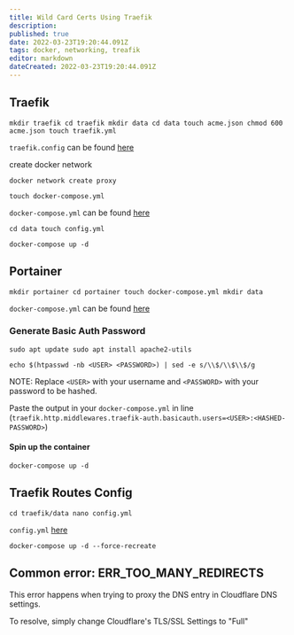 ```yaml
---
title: Wild Card Certs Using Traefik
description: 
published: true
date: 2022-03-23T19:20:44.091Z
tags: docker, networking, treafik
editor: markdown
dateCreated: 2022-03-23T19:20:44.091Z
---
```


<h2 id="bkmrk-traefik">Traefik</h2>
<pre id="bkmrk-mkdir-traefik-cd-tra"><code class="language-plaintext">mkdir traefik cd traefik mkdir data cd data touch acme.json chmod 600 acme.json touch traefik.yml </code></pre>
<p id="bkmrk-traefik.config-can-b"><code>traefik.config</code> can be found <a href="https://github.com/techno-tim/techno-tim.github.io/tree/master/reference_files/traefik-portainer-ssl/traefik">here</a></p>
<p id="bkmrk-create-docker-networ">create docker network</p>
<pre id="bkmrk-docker-network-creat"><code class="language-plaintext">docker network create proxy </code></pre>
<pre id="bkmrk-touch-docker-compose"><code class="language-plaintext">touch docker-compose.yml </code></pre>
<p id="bkmrk-docker-compose.yml-c"><code>docker-compose.yml</code> can be found <a href="https://github.com/techno-tim/techno-tim.github.io/tree/master/reference_files/traefik-portainer-ssl/traefik">here</a></p>
<pre id="bkmrk-cd-data-touch-config"><code class="language-plaintext">cd data touch config.yml </code></pre>
<pre id="bkmrk-docker-compose-up--d"><code class="language-plaintext">docker-compose up -d </code></pre>
<h2 id="bkmrk-portainer">Portainer</h2>
<pre id="bkmrk-mkdir-portainer-cd-p"><code class="language-plaintext">mkdir portainer cd portainer touch docker-compose.yml mkdir data </code></pre>
<p id="bkmrk-docker-compose.yml-c-0"><code>docker-compose.yml</code> can be found <a href="https://github.com/techno-tim/techno-tim.github.io/tree/master/reference_files/traefik-portainer-ssl/portainer">here</a></p>
<h3 id="bkmrk-generate-basic-auth-">Generate Basic Auth Password</h3>
<pre id="bkmrk-sudo-apt-update-sudo"><code class="language-plaintext">sudo apt update sudo apt install apache2-utils </code></pre>
<pre id="bkmrk-echo-%24%28htpasswd--nb-"><code class="language-plaintext">echo $(htpasswd -nb &lt;USER&gt; &lt;PASSWORD&gt;) | sed -e s/\\$/\\$\\$/g </code></pre>
<p id="bkmrk-note%3A-replace-%3Cuser%3E">NOTE: Replace <code>&lt;USER&gt;</code> with your username and <code>&lt;PASSWORD&gt;</code> with your password to be hashed.</p>
<p id="bkmrk-paste-the-output-in-">Paste the output in your <code>docker-compose.yml</code> in line (<code>traefik.http.middlewares.traefik-auth.basicauth.users=&lt;USER&gt;:&lt;HASHED-PASSWORD&gt;</code>)</p>
<h4 id="bkmrk-spin-up-the-containe">Spin up the container</h4>
<pre id="bkmrk-docker-compose-up--d-0"><code class="language-plaintext">docker-compose up -d </code></pre>
<h2 id="bkmrk-traefik-routes-confi">Traefik Routes Config</h2>
<pre id="bkmrk-cd-traefik%2Fdata-nano"><code class="language-plaintext">cd traefik/data nano config.yml </code></pre>
<p id="bkmrk-config.yml-here"><code>config.yml</code> <a href="https://github.com/techno-tim/techno-tim.github.io/tree/master/reference_files/traefik-portainer-ssl/traefik">here</a></p>
<pre id="bkmrk-docker-compose-up--d-1"><code class="language-plaintext">docker-compose up -d --force-recreate </code></pre>
<h2 id="bkmrk-common-error%3A-bad-ga">Common error: ERR_TOO_MANY_REDIRECTS</h2>
<p id="bkmrk-this-error-happens-w">This error happens when trying to proxy the DNS entry in Cloudflare DNS settings.</p>
<p id="bkmrk-to-resolve%2C-simply-c">To resolve, simply change Cloudflare's TLS/SSL Settings to "Full"</p>